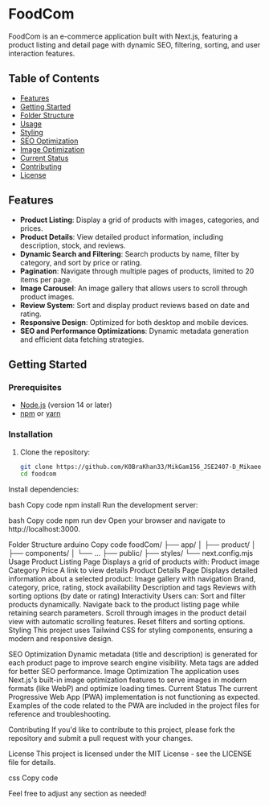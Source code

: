 # FoodCom

FoodCom is an e-commerce application built with Next.js, featuring a product listing and detail page with dynamic SEO, filtering, sorting, and user interaction features.

## Table of Contents

- [Features](#features)
- [Getting Started](#getting-started)
- [Folder Structure](#folder-structure)
- [Usage](#usage)
- [Styling](#styling)
- [SEO Optimization](#seo-optimization)
- [Image Optimization](#image-optimization)
- [Current Status](#current-status)
- [Contributing](#contributing)
- [License](#license)

## Features

- **Product Listing**: Display a grid of products with images, categories, and prices.
- **Product Details**: View detailed product information, including description, stock, and reviews.
- **Dynamic Search and Filtering**: Search products by name, filter by category, and sort by price or rating.
- **Pagination**: Navigate through multiple pages of products, limited to 20 items per page.
- **Image Carousel**: An image gallery that allows users to scroll through product images.
- **Review System**: Sort and display product reviews based on date and rating.
- **Responsive Design**: Optimized for both desktop and mobile devices.
- **SEO and Performance Optimizations**: Dynamic metadata generation and efficient data fetching strategies.

## Getting Started

### Prerequisites

- [Node.js](https://nodejs.org/) (version 14 or later)
- [npm](https://www.npmjs.com/get-npm) or [yarn](https://yarnpkg.com/getting-started/install)

### Installation

1. Clone the repository:
   ```bash
   git clone https://github.com/K0BraKhan33/MikGam156_JSE2407-D_Mikaeel-Gamieldien_FSJ02.git
   cd foodcom
Install dependencies:

bash
Copy code
npm install
Run the development server:

bash
Copy code
npm run dev
Open your browser and navigate to http://localhost:3000.

Folder Structure
arduino
Copy code
foodCom/
├── app/
│   ├── product/
│   ├── components/
│   └── ...
├── public/
├── styles/
└── next.config.mjs
Usage
Product Listing Page
Displays a grid of products with:
Product image
Category
Price
A link to view details
Product Details Page
Displays detailed information about a selected product:
Image gallery with navigation
Brand, category, price, rating, stock availability
Description and tags
Reviews with sorting options (by date or rating)
Interactivity
Users can:
Sort and filter products dynamically.
Navigate back to the product listing page while retaining search parameters.
Scroll through images in the product detail view with automatic scrolling features.
Reset filters and sorting options.
Styling
This project uses Tailwind CSS for styling components, ensuring a modern and responsive design.

SEO Optimization
Dynamic metadata (title and description) is generated for each product page to improve search engine visibility.
Meta tags are added for better SEO performance.
Image Optimization
The application uses Next.js's built-in image optimization features to serve images in modern formats (like WebP) and optimize loading times.
Current Status
The current Progressive Web App (PWA) implementation is not functioning as expected. Examples of the code related to the PWA are included in the project files for reference and troubleshooting.

Contributing
If you'd like to contribute to this project, please fork the repository and submit a pull request with your changes.

License
This project is licensed under the MIT License - see the LICENSE file for details.

css
Copy code

Feel free to adjust any section as needed!
